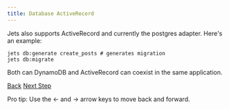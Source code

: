 ```yaml
---
title: Database ActiveRecord
---
```


Jets also supports ActiveRecord and currently the postgres adapter. Here's an example:

    jets db:generate create_posts # generates migration
    jets db:migrate

Both can DynamoDB and ActiveRecord can coexist in the same application.

<a id="prev" class="btn btn-basic" href="{% link _docs/database-dynamodb.md %}">Back</a>
<a id="next" class="btn btn-primary" href="{% link _docs/config-rules.md %}">Next Step</a>
<p class="keyboard-tip">Pro tip: Use the <- and -> arrow keys to move back and forward.</p>
